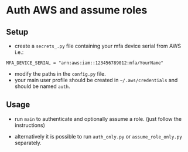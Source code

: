 # Auth AWS and assume roles

## Setup
- create a `secrets_.py` file containing your mfa device serial from AWS i.e.:
```
MFA_DEVICE_SERIAL = "arn:aws:iam::123456789012:mfa/YourName"
```

- modify the paths in the `config.py` file.
- your main user profile should be created in `~/.aws/credentials` and should be named `auth`.

## Usage
- run `main` to authenticate and optionally assume a role. (just follow the instructions)

- alternatively it is possible to run `auth_only.py` or `assume_role_only.py` separately.